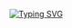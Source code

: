  
  


[![Typing SVG](https://readme-typing-svg.herokuapp.com?font=Lobster&size=50&color=271419D4&background=03080A00&center=true&vCenter=true&lines=Hi+there%2C+I'm+Jeong-yeon+Kim;And%2C+iOS+Developer+)](https://git.io/typing-svg)







